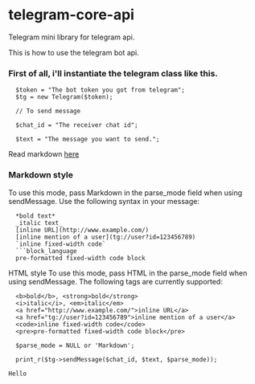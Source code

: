 # telegram-core-api
Telegram mini library for telegram api.

This is how to use the telegram bot api.

<h3>First of all, i'll instantiate the telegram class like this.</h3>

```
  $token = "The bot token you got from telegram";
  $tg = new Telegram($token);
  
  // To send message 
  
  $chat_id = "The receiver chat id";
  
  $text = "The message you want to send.";
  ```
  Read markdown <a href="https://core.telegram.org/bots/api#markdown-style">here</a>
  
  <h3>Markdown style</h3>
  
  To use this mode, pass Markdown in the parse_mode field when using sendMessage. Use the following syntax in your message:
```
  *bold text*
  _italic text_
  [inline URL](http://www.example.com/)
  [inline mention of a user](tg://user?id=123456789)
  `inline fixed-width code`
  ```block_language
  pre-formatted fixed-width code block
  ```
  HTML style
  To use this mode, pass HTML in the parse_mode field when using sendMessage. The following tags are currently supported:
```
  <b>bold</b>, <strong>bold</strong>
  <i>italic</i>, <em>italic</em>
  <a href="http://www.example.com/">inline URL</a>
  <a href="tg://user?id=123456789">inline mention of a user</a>
  <code>inline fixed-width code</code>
  <pre>pre-formatted fixed-width code block</pre>
  
  $parse_mode = NULL or 'Markdown';
  
  print_r($tg->sendMessage($chat_id, $text, $parse_mode));

```
``Hello``
